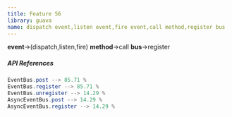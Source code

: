 ```yaml
---
title: Feature 56
library: guava
name: dispatch event,listen event,fire event,call method,register bus
---
```


**event**->(dispatch,listen,fire) **method**->call **bus**->register 

##### API References

```java
EventBus.post --> 85.71 %
EventBus.register --> 85.71 %
EventBus.unregister --> 14.29 %
AsyncEventBus.post --> 14.29 %
AsyncEventBus.register --> 14.29 %
```
